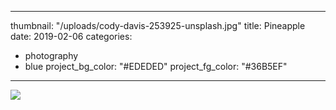 ---
 thumbnail: "/uploads/cody-davis-253925-unsplash.jpg"
 title: Pineapple
 date: 2019-02-06
 categories:
 - photography
 - blue
 project_bg_color: "#EDEDED"
 project_fg_color: "#36B5EF"

 ---
 ![](/uploads/cody-davis-253925-unsplash.jpg)
